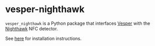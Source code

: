 # vesper-nighthawk
`vesper_nighthawk` is a Python package that interfaces
[Vesper](https://github.com/HaroldMills/Vesper) with the
[Nighthawk](https://github.com/bmvandoren/nighthawk) NFC detector.

See [here](https://vesper.readthedocs.io/en/latest/installation.html#installing-nighthawk-optional)
for installation instructions.

